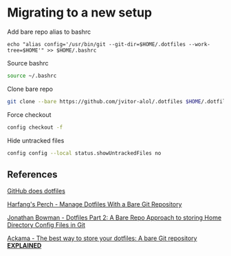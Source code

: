 # Migrating to a new setup

Add bare repo alias to bashrc
```console
echo "alias config='/usr/bin/git --git-dir=$HOME/.dotfiles --work-tree=$HOME'" >> $HOME/.bashrc
```

Source bashrc
```bash
source ~/.bashrc
```

Clone bare repo
```bash
git clone --bare https://github.com/jvitor-alol/.dotfiles $HOME/.dotfiles
```

Force checkout
```bash
config checkout -f
```

Hide untracked files
```bash
config config --local status.showUntrackedFiles no
```

## References

[GitHub does dotfiles](https://dotfiles.github.io/)

[Harfang's Perch - Manage Dotfiles With a Bare Git Repository](https://harfangk.github.io/2016/09/18/manage-dotfiles-with-a-git-bare-repository.html)

[Jonathan Bowman - Dotfiles Part 2: A Bare Repo Approach to storing Home Directory Config Files in Git](https://www.bowmanjd.com/dotfiles/dotfiles-2-bare-repo/)

[Ackama - The best way to store your dotfiles: A bare Git repository **EXPLAINED**](https://www.ackama.com/what-we-think/the-best-way-to-store-your-dotfiles-a-bare-git-repository-explained/)
